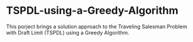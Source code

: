 # TSPDL-using-a-Greedy-Algorithm
This porject brings a solution approach to the Traveling Salesman Problem with Draft Limit (TSPDL) using a Greedy Algorithm.
